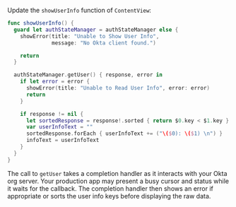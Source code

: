 Update the `showUserInfo` function of `ContentView`:

```swift
func showUserInfo() {
  guard let authStateManager = authStateManager else {
    showError(title: "Unable to Show User Info",
              message: "No Okta client found.")

    return
  }

  authStateManager.getUser() { response, error in
    if let error = error {
      showError(title: "Unable to Read User Info", error: error)
      return
    }

    if response != nil {
      let sortedResponse = response!.sorted { return $0.key < $1.key }
      var userInfoText = ""
      sortedResponse.forEach { userInfoText += ("\($0): \($1) \n") }
      infoText = userInfoText
    }
  }
}
```

The call to `getUser` takes a completion handler as it interacts with your Okta org server. Your production app may present a busy cursor and status while it waits for the callback. The completion handler then shows an error if appropriate or sorts the user info keys before displaying the raw data.